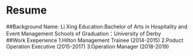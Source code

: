 # Resume
##Background
Name: Li Xing
Education:Bachelor of Arts in Hospitality and Event Management
Schools of Graduation：University of Derby
<br/>
##Work Exeperience
1.Hilton Management Trainee (2014-2015)
2.Poduct Operation Executive (2015-2017)
3.Operation Manager (2018-2019)

